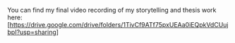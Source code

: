 You can find my final video recording of my storytelling and thesis work here: [https://drive.google.com/drive/folders/1TivCf9ATf75pxUEAa0iEQpkVdCUujbpI?usp=sharing]
